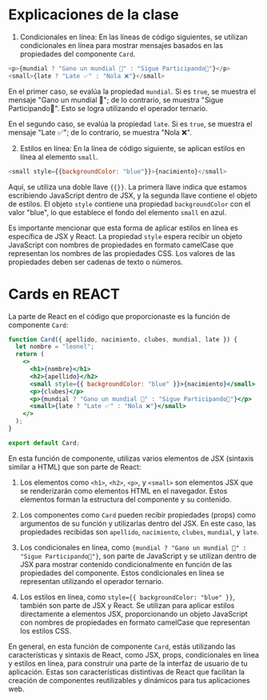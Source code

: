 # Explicaciones de la clase

1. Condicionales en línea:
En las líneas de código siguientes, se utilizan condicionales en línea para mostrar mensajes basados en las propiedades del componente `Card`.

```javascript
<p>{mundial ? "Gano un mundial 🥇" : "Sigue Participando👻"}</p>
<small>{late ? "Late ✅" : "Nola ❌"}</small>
```

En el primer caso, se evalúa la propiedad `mundial`. Si es `true`, se muestra el mensaje "Gano un mundial 🥇"; de lo contrario, se muestra "Sigue Participando👻". Esto se logra utilizando el operador ternario.

En el segundo caso, se evalúa la propiedad `late`. Si es `true`, se muestra el mensaje "Late ✅"; de lo contrario, se muestra "Nola ❌".

2. Estilos en línea:
En la línea de código siguiente, se aplican estilos en línea al elemento `small`.

```javascript
<small style={{backgroundColor: "blue"}}>{nacimiento}</small>
```

Aquí, se utiliza una doble llave `{{}}`. La primera llave indica que estamos escribiendo JavaScript dentro de JSX, y la segunda llave contiene el objeto de estilos. El objeto `style` contiene una propiedad `backgroundColor` con el valor "blue", lo que establece el fondo del elemento `small` en azul.

Es importante mencionar que esta forma de aplicar estilos en línea es específica de JSX y React. La propiedad `style` espera recibir un objeto JavaScript con nombres de propiedades en formato camelCase que representan los nombres de las propiedades CSS. Los valores de las propiedades deben ser cadenas de texto o números.



# Cards en REACT
La parte de React en el código que proporcionaste es la función de componente `Card`:

```jsx
function Card({ apellido, nacimiento, clubes, mundial, late }) {
  let nombre = "leonel";
  return (
    <>
      <h1>{nombre}</h1>
      <h2>{apellido}</h2>
      <small style={{ backgroundColor: "blue" }}>{nacimiento}</small>
      <p>{clubes}</p>
      <p>{mundial ? "Gano un mundial 🥇" : "Sigue Participando👻"}</p>
      <small>{late ? "Late ✅" : "Nola ❌"}</small>
    </>
  );
}

export default Card;
```

En esta función de componente, utilizas varios elementos de JSX (sintaxis similar a HTML) que son parte de React:

1. Los elementos como `<h1>`, `<h2>`, `<p>`, y `<small>` son elementos JSX que se renderizarán como elementos HTML en el navegador. Estos elementos forman la estructura del componente y su contenido.

2. Los componentes como `Card` pueden recibir propiedades (props) como argumentos de su función y utilizarlas dentro del JSX. En este caso, las propiedades recibidas son `apellido`, `nacimiento`, `clubes`, `mundial`, y `late`.

3. Los condicionales en línea, como `{mundial ? "Gano un mundial 🥇" : "Sigue Participando👻"}`, son parte de JavaScript y se utilizan dentro de JSX para mostrar contenido condicionalmente en función de las propiedades del componente. Estos condicionales en línea se representan utilizando el operador ternario.

4. Los estilos en línea, como `style={{ backgroundColor: "blue" }}`, también son parte de JSX y React. Se utilizan para aplicar estilos directamente a elementos JSX, proporcionando un objeto JavaScript con nombres de propiedades en formato camelCase que representan los estilos CSS.

En general, en esta función de componente `Card`, estás utilizando las características y sintaxis de React, como JSX, props, condicionales en línea y estilos en línea, para construir una parte de la interfaz de usuario de tu aplicación. Estas son características distintivas de React que facilitan la creación de componentes reutilizables y dinámicos para tus aplicaciones web.